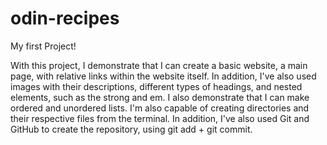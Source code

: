 # odin-recipes
My first Project!

With this project, I demonstrate that I can create a basic website, a main page, with relative links within the website itself. In addition, I've also used images with their descriptions, different types of headings, and nested elements, such as the strong and em. I also demonstrate that I can make ordered and unordered lists. I'm also capable of creating directories and their respective files from the terminal. In addition, I've also used Git and GitHub to create the repository, using git add + git commit.

